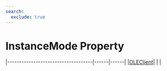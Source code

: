 ```yaml
---
search:
  exclude: true
---
```


<h1 class="heading"><span class="name">InstanceMode Property</span></h1>

|------------------------------------|------|------|
|[OLEClient](../objects/oleclient.md)|&nbsp;|&nbsp;|
